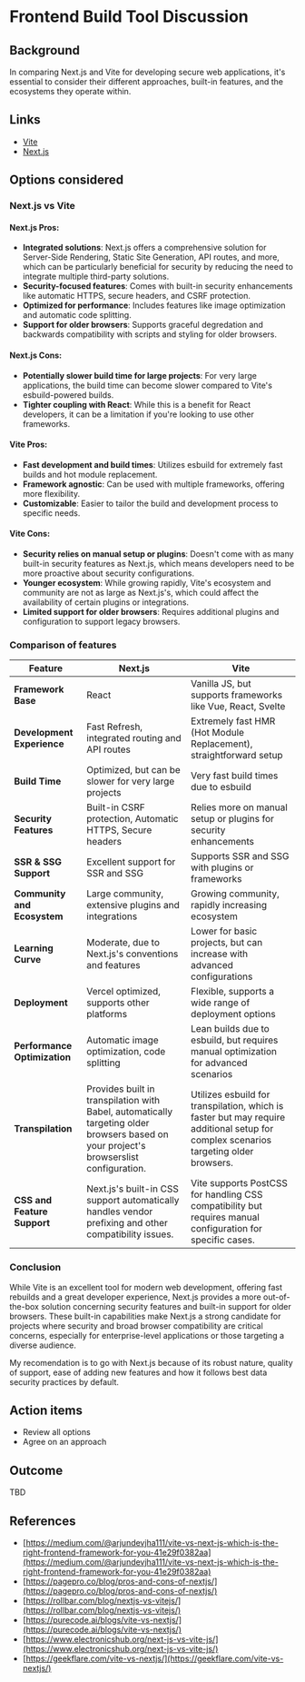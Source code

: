 <!-- SPDX-License-Identifier: Apache-2.0 -->
# Frontend Build Tool Discussion

## Background

In comparing Next.js and Vite for developing secure web applications, it's essential to consider their different approaches, built-in features, and the ecosystems they operate within.

## Links

 - [Vite](https://vitejs.dev/)
 - [Next.js](https://nextjs.org/)

## Options considered

### Next.js vs Vite

#### Next.js Pros:
- **Integrated solutions**: Next.js offers a comprehensive solution for Server-Side Rendering, Static Site Generation, API routes, and more, which can be particularly beneficial for security by reducing the need to integrate multiple third-party solutions.
- **Security-focused features**: Comes with built-in security enhancements like automatic HTTPS, secure headers, and CSRF protection.
- **Optimized for performance**: Includes features like image optimization and automatic code splitting.
- **Support for older browsers**: Supports graceful degredation and backwards compatibility with scripts and styling for older browsers.

#### Next.js Cons:
- **Potentially slower build time for large projects**: For very large applications, the build time can become slower compared to Vite's esbuild-powered builds.
- **Tighter coupling with React**: While this is a benefit for React developers, it can be a limitation if you're looking to use other frameworks.

#### Vite Pros:
- **Fast development and build times**: Utilizes esbuild for extremely fast builds and hot module replacement.
- **Framework agnostic**: Can be used with multiple frameworks, offering more flexibility.
- **Customizable**: Easier to tailor the build and development process to specific needs.

#### Vite Cons:
- **Security relies on manual setup or plugins**: Doesn't come with as many built-in security features as Next.js, which means developers need to be more proactive about security configurations.
- **Younger ecosystem**: While growing rapidly, Vite's ecosystem and community are not as large as Next.js's, which could affect the availability of certain plugins or integrations.
- **Limited support for older browsers**: Requires additional plugins and configuration to support legacy browsers.

### Comparison of features

| Feature             | Next.js                                         | Vite                                           |
|---------------------|-------------------------------------------------|------------------------------------------------|
| **Framework Base**  | React                                           | Vanilla JS, but supports frameworks like Vue, React, Svelte |
| **Development Experience** | Fast Refresh, integrated routing and API routes | Extremely fast HMR (Hot Module Replacement), straightforward setup |
| **Build Time**      | Optimized, but can be slower for very large projects | Very fast build times due to esbuild |
| **Security Features** | Built-in CSRF protection, Automatic HTTPS, Secure headers | Relies more on manual setup or plugins for security enhancements |
| **SSR & SSG Support** | Excellent support for SSR and SSG | Supports SSR and SSG with plugins or frameworks |
| **Community and Ecosystem** | Large community, extensive plugins and integrations | Growing community, rapidly increasing ecosystem |
| **Learning Curve**  | Moderate, due to Next.js's conventions and features | Lower for basic projects, but can increase with advanced configurations |
| **Deployment**      | Vercel optimized, supports other platforms | Flexible, supports a wide range of deployment options |
| **Performance Optimization** | Automatic image optimization, code splitting | Lean builds due to esbuild, but requires manual optimization for advanced scenarios |
| **Transpilation** | Provides built in transpilation with Babel, automatically targeting older browsers based on your project's browserslist configuration. | Utilizes esbuild for transpilation, which is faster but may require additional setup for complex scenarios targeting older browsers. |
| **CSS and Feature Support** | Next.js's built-in CSS support automatically handles vendor prefixing and other compatibility issues. | Vite supports PostCSS for handling CSS compatibility but requires manual configuration for specific cases. |

### Conclusion

While Vite is an excellent tool for modern web development, offering fast rebuilds and a great developer experience, Next.js provides a more out-of-the-box solution concerning security features and built-in support for older browsers. These built-in capabilities make Next.js a strong candidate for projects where security and broad browser compatibility are critical concerns, especially for enterprise-level applications or those targeting a diverse audience.

My recomendation is to go with Next.js because of its robust nature, quality of support, ease of adding new features and how it follows best data security practices by default.

## Action items

*   Review all options
*   Agree on an approach

## Outcome

TBD

## References

 - [https://medium.com/@arjundevjha111/vite-vs-next-js-which-is-the-right-frontend-framework-for-you-41e29f0382aa](https://medium.com/@arjundevjha111/vite-vs-next-js-which-is-the-right-frontend-framework-for-you-41e29f0382aa)
 - [https://pagepro.co/blog/pros-and-cons-of-nextjs/](https://pagepro.co/blog/pros-and-cons-of-nextjs/)
 - [https://rollbar.com/blog/nextjs-vs-vitejs/](https://rollbar.com/blog/nextjs-vs-vitejs/)
 - [https://purecode.ai/blogs/vite-vs-nextjs/](https://purecode.ai/blogs/vite-vs-nextjs/)
 - [https://www.electronicshub.org/next-js-vs-vite-js/](https://www.electronicshub.org/next-js-vs-vite-js/)
 - [https://geekflare.com/vite-vs-nextjs/](https://geekflare.com/vite-vs-nextjs/)
